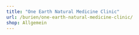 ```yaml
---
title: "One Earth Natural Medicine Clinic"
url: /burien/one-earth-natural-medicine-clinic/
shop: Allgemein
---
```

